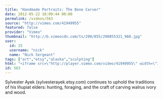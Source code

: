 ```yaml
---
title: "Handmade Portraits: The Bone Carver"
date: 2012-05-22 18:09:44 00:00
permalink: /videos/563
source: "http://vimeo.com/41949955"
featured: false
provider: "Vimeo"
thumbnail: "http://b.vimeocdn.com/ts/290/855/290855321_960.jpg"
user:
  id: 25
  username: "nick"
  name: "Nick Sergeant"
tags: ["art","etsy","alaska","sculpting"]
html: "<iframe src=\"http://player.vimeo.com/video/41949955\" width=\"1280\" height=\"720\" frameborder=\"0\" webkitallowfullscreen mozallowfullscreen allowfullscreen></iframe>"
id: 563
---
```


Sylvester Ayek (sylvesterayek.etsy.com) continues to uphold the traditions of his Iñupiat elders: hunting, foraging, and the craft of carving walrus ivory and wood.